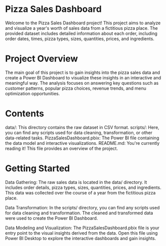 #  Pizza Sales Dashboard
Welcome to the Pizza Sales Dashboard project! This project aims to analyze and visualize a year's worth of sales data from a fictitious pizza place. The provided dataset includes detailed information about each order, including order dates, times, pizza types, sizes, quantities, prices, and ingredients.

#  Project Overview
The main goal of this project is to gain insights into the pizza sales data and create a Power BI Dashboard to visualize these insights in an interactive and meaningful way. The analysis focuses on answering key questions such as customer patterns, popular pizza choices, revenue trends, and menu optimization opportunities.

#  Contents
data/: This directory contains the raw dataset in CSV format.
scripts/: Here, you can find any scripts used for data cleaning, transformation, or other data-related tasks.
PizzaSalesDashboard.pbix: The Power BI file containing the data model and interactive visualizations.
README.md: You're currently reading it! This file provides an overview of the project.

#  Getting Started
Data Gathering: The raw sales data is located in the data/ directory. It includes order details, pizza types, sizes, quantities, prices, and ingredients. This data was collected over the course of a year from the fictitious pizza place.

Data Transformation: In the scripts/ directory, you can find any scripts used for data cleaning and transformation. The cleaned and transformed data were used to create the Power BI Dashboard.

Data Modeling and Visualization: The PizzaSalesDashboard.pbix file is your entry point to the visual insights derived from the data. Open this file using Power BI Desktop to explore the interactive dashboards and gain insights.
